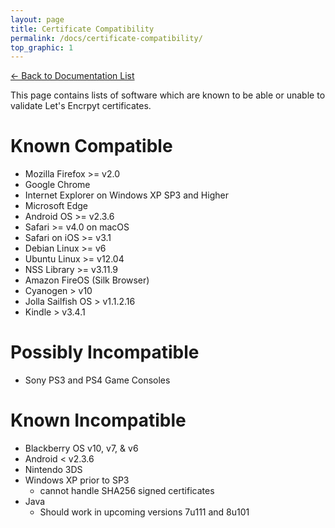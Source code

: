 ```yaml
---
layout: page
title: Certificate Compatibility
permalink: /docs/certificate-compatibility/
top_graphic: 1
---
```


[<- Back to Documentation List](/docs/)

This page contains lists of software which are known to be able or unable to validate Let's Encrpyt certificates.

# Known Compatible

* Mozilla Firefox >= v2.0
* Google Chrome
* Internet Explorer on Windows XP SP3 and Higher
* Microsoft Edge
* Android OS >= v2.3.6
* Safari >= v4.0 on macOS
* Safari on iOS >= v3.1
* Debian Linux >= v6
* Ubuntu Linux >= v12.04
* NSS Library >= v3.11.9
* Amazon FireOS (Silk Browser)
* Cyanogen > v10
* Jolla Sailfish OS > v1.1.2.16
* Kindle > v3.4.1

# Possibly Incompatible

* Sony PS3 and PS4 Game Consoles

# Known Incompatible

* Blackberry OS v10, v7, & v6
* Android < v2.3.6
* Nintendo 3DS
* Windows XP prior to SP3
  * cannot handle SHA256 signed certificates
* Java
  * Should work in upcoming versions 7u111 and 8u101
